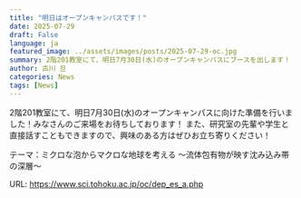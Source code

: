 ```yaml
---
title: "明日はオープンキャンパスです！"
date: 2025-07-29
draft: False
language: ja
featured_image: ../assets/images/posts/2025-07-29-oc.jpg
summary: 2階201教室にて、明日7月30日(水)のオープンキャンパスにブースを出します！
author: 古川 旦
categories: News
tags: [News]
---
```



2階201教室にて、明日7月30日(水)のオープンキャンパスに向けた準備を行いました！みなさんのご来場をお待ちしております！
また、研究室の先輩や学生と直接話すこともできますので、興味のある方はぜひお立ち寄りください！ 


テーマ：ミクロな泡からマクロな地球を考える ～流体包有物が映す沈み込み帯の深層～

URL: https://www.sci.tohoku.ac.jp/oc/dep_es_a.php

<br>




